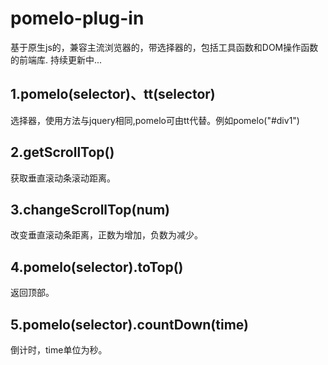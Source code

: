 # pomelo-plug-in
基于原生js的，兼容主流浏览器的，带选择器的，包括工具函数和DOM操作函数的前端库.
持续更新中...
<h2>1.pomelo(selector)、tt(selector)</h2>
选择器，使用方法与jquery相同,pomelo可由tt代替。例如pomelo("#div1")
<h2>2.getScrollTop()</h2>
获取垂直滚动条滚动距离。
<h2>3.changeScrollTop(num)</h2>
改变垂直滚动条距离，正数为增加，负数为减少。
<h2>4.pomelo(selector).toTop()</h2>
返回顶部。
<h2>5.pomelo(selector).countDown(time)</h2>
倒计时，time单位为秒。
